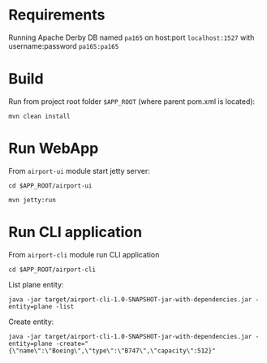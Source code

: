 Requirements
==============
Running Apache Derby DB named `pa165` on host:port `localhost:1527` with username:password `pa165:pa165`

Build
=============
Run from project root folder `$APP_ROOT` (where parent pom.xml is located):

`mvn clean install`


Run WebApp
=============
From `airport-ui` module start jetty server:

`cd $APP_ROOT/airport-ui`

`mvn jetty:run`

Run CLI application
====================
From `airport-cli` module run CLI application

`cd $APP_ROOT/airport-cli`

List plane entity:

`java -jar target/airport-cli-1.0-SNAPSHOT-jar-with-dependencies.jar -entity=plane -list`

Create entity:

`java -jar target/airport-cli-1.0-SNAPSHOT-jar-with-dependencies.jar -entity=plane -create="{\"name\":\"Boeing\",\"type\":\"B747\",\"capacity\":512}"`

